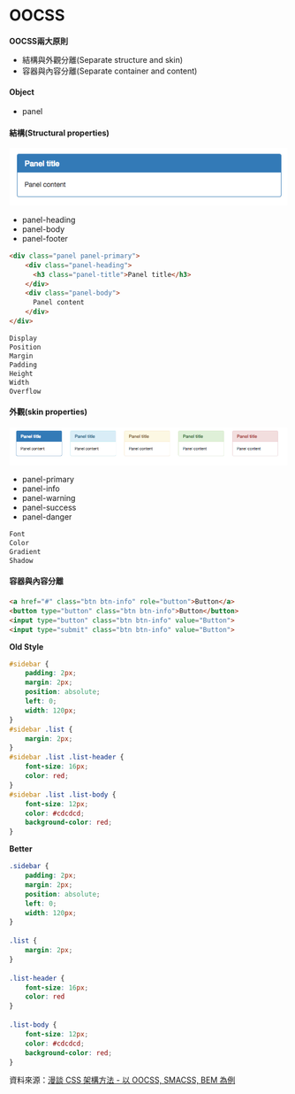 # OOCSS

**OOCSS兩大原則**

* 結構與外觀分離(Separate structure and skin)
* 容器與內容分離(Separate container and content)

#### Object

* panel

#### 結構(Structural properties)

![](assets/panel.png)

* panel-heading
* panel-body
* panel-footer

```html
<div class="panel panel-primary">
    <div class="panel-heading">
      <h3 class="panel-title">Panel title</h3>
    </div>
    <div class="panel-body">
      Panel content
    </div>
</div>
```

```
Display
Position
Margin
Padding
Height
Width
Overflow
```

#### 外觀(skin properties)

![](assets/panel2.png)

* panel-primary
* panel-info
* panel-warning
* panel-success
* panel-danger

```
Font
Color
Gradient
Shadow
```

#### 容器與內容分離

```html
<a href="#" class="btn btn-info" role="button">Button</a>
<button type="button" class="btn btn-info">Button</button>
<input type="button" class="btn btn-info" value="Button">
<input type="submit" class="btn btn-info" value="Button">
```

**Old Style**

```css
#sidebar {
    padding: 2px;
    margin: 2px;
    position: absolute;
    left: 0;
    width: 120px;
}
#sidebar .list {
    margin: 2px;
}
#sidebar .list .list-header {
    font-size: 16px;
    color: red;
}
#sidebar .list .list-body {
    font-size: 12px;
    color: #cdcdcd;
    background-color: red;
}
```

**Better**

```css
.sidebar {
    padding: 2px;
    margin: 2px;
    position: absolute;
    left: 0;
    width: 120px;
}
 
.list {
    margin: 2px;
}
 
.list-header {
    font-size: 16px;
    color: red
}
 
.list-body {
    font-size: 12px;
    color: #cdcdcd;
    background-color: red;
}
```


資料來源：[漫談 CSS 架構方法 - 以 OOCSS, SMACSS, BEM 為例](http://www.slideshare.net/kurotanshi/css-oocss-smacss-bem)